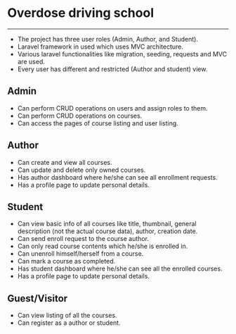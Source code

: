 # Overdose driving school

------------------------------------------------

* The project has three user roles (Admin, Author, and Student).
* Laravel framework in used which uses MVC architecture.
* Various laravel functionalities like migration, seeding, requests and MVC are used.
* Every user has different and restricted (Author and student) view.

## Admin
* Can perform CRUD operations on users and assign roles to them.
* Can perform CRUD operations on courses.
* Can access the pages of course listing and user listing.

## Author
* Can create and view all courses.
* Can update and delete only owned courses.
* Has author dashboard where he/she can see all enrollment requests.
* Has a profile page to update personal details.

## Student
* Can view basic info of all courses like title, thumbnail, general description (not the actual course data), author, creation date.
* Can send enroll request to the course author.
* Can only read course contents which he/she is enrolled in.
* Can unenroll himself/herself from a course.
* Can mark a course as completed.
* Has student dashboard where he/she can see all the enrolled courses.
* Has a profile page to update personal details.

## Guest/Visitor
* Can view listing of all the courses.
* Can register as a author or student.


